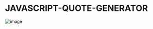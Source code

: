 ﻿# JAVASCRIPT-QUOTE-GENERATOR
![image](https://github.com/melikeekara/JAVASCRIPT-QUOTE-GENERATOR/assets/116377182/68480d5d-f558-4b07-bf75-f0077ebf63a2)


